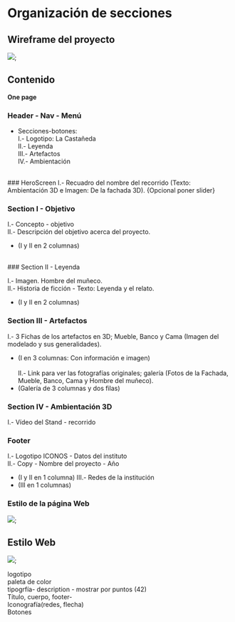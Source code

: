 
# Organización de secciones

## Wireframe del proyecto

![](img/wireframe.JPG);

## Contenido<br>
 <b>One page</b>

### Header - Nav - Menú
 - Secciones-botones: 
    <br>
    I.- Logotipo: La Castañeda<br>
    II.- Leyenda<br>
    III.- Artefactos<br>
    IV.- Ambientación<br>   
<br>
### HeroScreen  
  I.- Recuadro del nombre del recorrido (Texto: Ambientación 3D e Imagen: De la fachada 3D). {Opcional poner slider}<br>
 
### Section I - Objetivo <br>
 
I.- Concepto - objetivo <br>
 II.- Descripción del objetivo acerca del proyecto.
- (I y II en 2 columnas)
 <br>
 ### Section II - Leyenda<br>
 
I.- Imagen. Hombre del muñeco.  <br>
 II.- Historia de ficción - Texto: Leyenda y el relato. <br>
 - (I y II en 2 columnas)
 
### Section III - Artefactos
I.- 3 Fichas de los artefactos en 3D; Mueble, Banco y Cama (Imagen del modelado y sus generalidades).<br> 
- (I en 3 columnas: Con información e imagen) <br>
<br> II.- Link para ver las fotografías originales; galería (Fotos de la Fachada, Mueble, Banco, Cama y Hombre del muñeco).<br>
- (Galería de 3 columnas y dos filas)
### Section IV - Ambientación 3D
 I.- Vídeo del Stand - recorrido  <br>
 
### Footer 
I.- Logotipo ICONOS - Datos del instituto <br>
II.- Copy - Nombre del proyecto - Año <br>
- (I y II en 1 columna)
III.- Redes de la institución <br> 
- (III en 1 columnas)

### Estilo de la página Web
![](img/Estilo_Cst-01.jpg);

## Estilo Web

![](img/web_estiloFF.jpg);


logotipo<br>
paleta de color<br>
tipogrfía- description - mostrar por puntos (42)<br>
Título, cuerpo, footer-<br>
Iconografía(redes, flecha)<br>
Botones<br>













